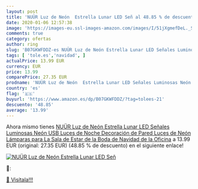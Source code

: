 ```yaml
---
layout: post
title: 'NUÜR Luz de Neón  Estrella Lunar LED Señ al 48.85 % de descuento'
date: 2020-01-06 12:57:38
image: 'https://images-eu.ssl-images-amazon.com/images/I/51jXgmefDeL._SL200_.jpg'
comments: true
category: ofertas
author: ring
slug: 'B07GKWFDDZ-es NUÜR Luz de Neón Estrella Lunar LED Señales Luminosas Neón...'
tags: [ 'tole.es','navidad', ]
actualPrice: 13.99 EUR
currency: EUR
price: 13.99
comparePrice: 27.35 EUR
prodname: 'NUÜR Luz de Neón  Estrella Lunar LED Señales Luminosas Neón  USB Luces de Noche Decoración de Pared Luces de Neón Lámparas para La Sala de Estar de la Boda de Navidad de la Oficina'
country: 'es'
flag: '🇪🇸'
buyurl: 'https://www.amazon.es/dp/B07GKWFDDZ/?tag=tolees-21'
descuento: '48.85'
average: '13.99'
---
```


Ahora mismo tienes [NUÜR Luz de Neón  Estrella Lunar LED Señales Luminosas Neón  USB Luces de Noche Decoración de Pared Luces de Neón Lámparas para La Sala de Estar de la Boda de Navidad de la Oficina](https://www.amazon.es/dp/B07GKWFDDZ/?tag=tolees-21) a 13.99 EUR (original: 27.35 EUR) (48.85 %  de descuento) en el siguiente enlace!

[![NUÜR Luz de Neón  Estrella Lunar LED Señ](https://images-eu.ssl-images-amazon.com/images/I/51jXgmefDeL._SL200_.jpg)](https://www.amazon.es/dp/B07GKWFDDZ/?tag=tolees-21)

🔎:


[🛒 Visítala!!!](https://www.amazon.es/dp/B07GKWFDDZ/?tag=tolees-21)
